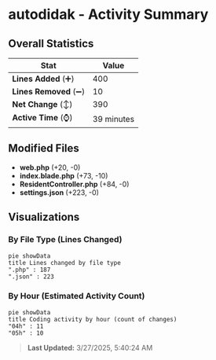 # autodidak - Activity Summary 

## Overall Statistics

| Stat                   | Value                                                             |
| ---------------------- | ----------------------------------------------------------------- |
| **Lines Added** (➕)   | 400                                          |
| **Lines Removed** (➖) | 10                                        |
| **Net Change** (↕)    | 390                |
| **Active Time** (⌚)   | 39 minutes |


## Modified Files
- **web.php** (+20, -0)
- **index.blade.php** (+73, -10)
- **ResidentController.php** (+84, -0)
- **settings.json** (+223, -0)

## Visualizations

### By File Type (Lines Changed)

```mermaid
pie showData
title Lines changed by file type
".php" : 187
".json" : 223
```

### By Hour (Estimated Activity Count)

```mermaid
pie showData
title Coding activity by hour (count of changes)
"04h" : 11
"05h" : 10
```


> **Last Updated:** 3/27/2025, 5:40:24 AM